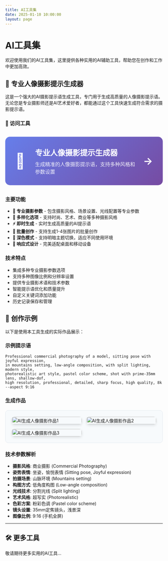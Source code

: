 ```yaml
---
title: AI工具集
date: 2025-01-10 10:00:00
layout: page
---
```


# AI工具集

欢迎使用我们的AI工具集，这里提供各种实用的AI辅助工具，帮助您在创作和工作中更加高效。

## 🎨 专业人像摄影提示生成器

这是一个强大的AI摄影提示语生成工具，专门用于生成高质量的人像摄影提示语。无论您是专业摄影师还是AI艺术爱好者，都能通过这个工具快速生成符合需求的摄影提示语。

### 🔗 访问工具

<div class="tool-link-container">
    <a href="/tools/photography-prompt-generator.html" class="tool-link" target="_blank">
        <div class="tool-card">
            <div class="tool-icon">📸</div>
            <div class="tool-info">
                <h3>专业人像摄影提示生成器</h3>
                <p>生成精准的人像摄影提示语，支持多种风格和参数设置</p>
            </div>
            <div class="tool-arrow">→</div>
        </div>
    </a>
</div>

### 主要功能

- **🎯 专业摄影参数** - 包含摄影风格、场景设置、光线配置等专业参数
- **🎨 多样化选项** - 支持时尚、艺术、商业等多种摄影风格
- **⚡ 即时生成** - 实时生成高质量的AI提示语
- **🔄 批量创作** - 支持生成1-4张图片的批量创作
- **🌙 深色模式** - 支持明暗主题切换，适应不同使用环境
- **📱 响应式设计** - 完美适配桌面和移动设备

### 技术特点

- 集成多种专业摄影参数选项
- 支持多种图像比例和分辨率设置
- 提供专业摄影术语和技术参数
- 智能提示语优化和质量提升
- 自定义关键词添加功能
- 历史记录保存和管理

## 📸 创作示例

以下是使用本工具生成的实际作品展示：

### 示例提示语
``` 
Professional commercial photography of a model, sitting pose with joyful expression, 
in mountains setting, low-angle composition, with split lighting, modern style, 
photorealistic art style, pastel color scheme, shot with prime-35mm lens, shallow-dof, 
high resolution, professional, detailed, sharp focus, high quality, 8k --aspect 9:16
```

### 生成作品
<div class="example-gallery">
    <div class="example-image">
        <img src="/images/poe-gen/professional_comme_image_1.jpg" alt="AI生成人像摄影作品1" onclick="openImageModal(this.src)">
    </div>
    <div class="example-image">
        <img src="/images/poe-gen/professional_comme_image_2.jpg" alt="AI生成人像摄影作品2" onclick="openImageModal(this.src)">
    </div>
    <div class="example-image">
        <img src="/images/poe-gen/professional_comme_image_3.jpg" alt="AI生成人像摄影作品3" onclick="openImageModal(this.src)">
    </div>
</div>

### 技术参数解析
- **摄影风格**: 商业摄影 (Commercial Photography)
- **姿势表情**: 坐姿，愉悦表情 (Sitting pose, Joyful expression)
- **拍摄场景**: 山脉环境 (Mountains setting)
- **构图方式**: 低角度构图 (Low-angle composition)
- **光线技术**: 分割光线 (Split lighting)
- **艺术风格**: 超写实 (Photorealistic)
- **色彩方案**: 粉彩色调 (Pastel color scheme)
- **镜头设置**: 35mm定焦镜头，浅景深
- **图像比例**: 9:16 (手机全屏)

---

## 🛠 更多工具

敬请期待更多实用的AI工具...

<!-- 图片查看器模态框 -->
<div id="imageModal" class="image-modal">
    <span class="close" onclick="closeImageModal()">&times;</span>
    <img class="modal-content" id="modalImage">
</div>

<style>
/* ========================================
   工具页面样式
   ======================================== */

/* 工具链接卡片 */
.tool-link-container {
    margin: 2rem 0;
}

.tool-link {
    text-decoration: none;
    color: inherit;
    display: block;
}

.tool-card {
    display: flex;
    align-items: center;
    padding: 2rem;
    background: linear-gradient(135deg, #667eea 0%, #764ba2 100%);
    border-radius: 15px;
    color: white;
    transition: transform 0.3s ease, box-shadow 0.3s ease;
    margin-bottom: 1rem;
}

.tool-card:hover {
    transform: translateY(-5px);
    box-shadow: 0 10px 30px rgba(102, 126, 234, 0.3);
}

.tool-icon {
    font-size: 3rem;
    margin-right: 2rem;
}

.tool-info {
    flex: 1;
}

.tool-info h3 {
    margin: 0 0 0.5rem 0;
    font-size: 1.5rem;
    font-weight: 700;
}

.tool-info p {
    margin: 0;
    opacity: 0.9;
    font-size: 1rem;
}

.tool-arrow {
    font-size: 2rem;
    font-weight: bold;
    margin-left: 1rem;
    transition: transform 0.3s ease;
}

.tool-card:hover .tool-arrow {
    transform: translateX(5px);
}

/* 示例图片库 */
.example-gallery {
    display: grid;
    grid-template-columns: repeat(auto-fit, minmax(200px, 1fr));
    gap: 15px;
    margin: 20px 0;
    padding: 20px;
    background: #f7fafc;
    border-radius: 10px;
    border: 1px solid #e2e8f0;
}

.example-image {
    position: relative;
    border-radius: 8px;
    overflow: hidden;
    box-shadow: 0 4px 8px rgba(0,0,0,0.1);
    transition: transform 0.3s ease;
}

.example-image:hover {
    transform: scale(1.05);
}

.example-image img {
    width: 100%;
    height: auto;
    display: block;
    cursor: pointer;
    transition: opacity 0.3s ease;
}

.example-image img:hover {
    opacity: 0.9;
}

/* 图片查看器模态框 */
.image-modal {
    display: none;
    position: fixed;
    z-index: 1000;
    left: 0;
    top: 0;
    width: 100%;
    height: 100%;
    overflow: auto;
    background-color: rgba(0,0,0,0.9);
}

.modal-content {
    margin: auto;
    display: block;
    max-width: 90%;
    max-height: 90%;
    margin-top: 5%;
}

.close {
    position: absolute;
    top: 20px;
    right: 35px;
    color: #f1f1f1;
    font-size: 40px;
    font-weight: bold;
    cursor: pointer;
}

.close:hover,
.close:focus {
    color: #bbb;
    text-decoration: none;
}

/* 深色模式支持 */
@media (prefers-color-scheme: dark) {
    .example-gallery {
        background: #2d3748;
        border-color: #4a5568;
    }
    
    .example-image {
        box-shadow: 0 4px 8px rgba(0,0,0,0.3);
    }
    
    .tool-card {
        background: linear-gradient(135deg, #4c63d2 0%, #5a4c8a 100%);
    }
}

/* 响应式设计 */
@media (max-width: 768px) {
    .example-gallery {
        grid-template-columns: repeat(auto-fit, minmax(150px, 1fr));
        gap: 10px;
        padding: 15px;
    }
    
    .tool-card {
        flex-direction: column;
        text-align: center;
        padding: 1.5rem;
    }
    
    .tool-icon {
        margin-right: 0;
        margin-bottom: 1rem;
    }
    
    .tool-arrow {
        margin-left: 0;
        margin-top: 1rem;
        transform: rotate(90deg);
    }
    
    .tool-card:hover .tool-arrow {
        transform: rotate(90deg) translateX(5px);
    }
}
</style>

<script>
// 图片模态框功能
function openImageModal(src) {
    const modal = document.getElementById('imageModal');
    const modalImg = document.getElementById('modalImage');
    modal.style.display = 'block';
    modalImg.src = src;
}

function closeImageModal() {
    document.getElementById('imageModal').style.display = 'none';
}

// 点击模态框外部关闭
window.onclick = function(event) {
    const modal = document.getElementById('imageModal');
    if (event.target === modal) {
        modal.style.display = 'none';
    }
}
</script> 